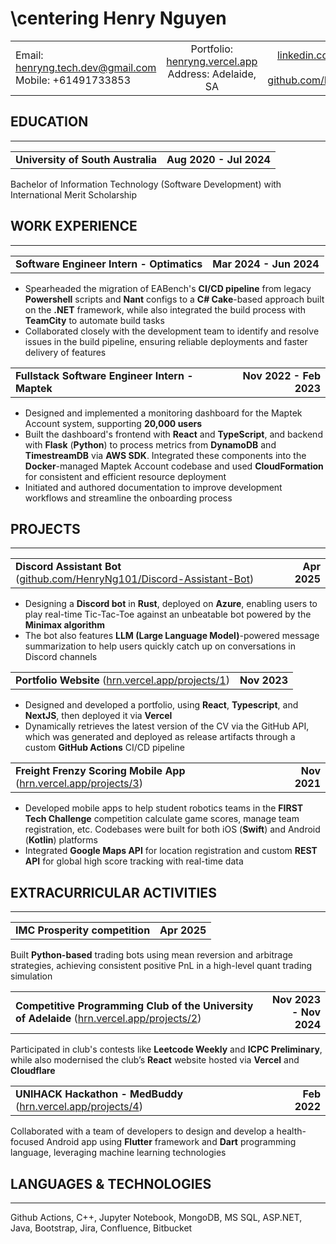 # \centering Henry Nguyen

|     |  |   |
| :- | :-: | -: |
| Email: henryng.tech.dev@gmail.com <br> Mobile: +61491733853  | Portfolio: [henryng.vercel.app](https://henryng.vercel.app/about) <br> Address: Adelaide, SA | [linkedin.com/in/henry-nguyen0/](https://linkedin.com/in/henry-nguyen0/) <br> [github.com/HenryNg101](https://github.com/HenryNg101) |

## EDUCATION

---

|     |  |
| :-------- | -: |
| **University of South Australia** | **Aug 2020 - Jul 2024** |

Bachelor of Information Technology (Software Development) with International Merit Scholarship

## WORK EXPERIENCE

---

|     |  |
| :-------- | -: |
| **Software Engineer Intern - Optimatics** | **Mar 2024 - Jun 2024** |

- Spearheaded the migration of EABench's **CI/CD pipeline** from legacy **Powershell** scripts and **Nant** configs to a **C# Cake**-based approach built on the **.NET** framework, while also integrated the build process with **TeamCity** to automate build tasks
- Collaborated closely with the development team to identify and resolve issues in the build pipeline, ensuring reliable deployments and faster delivery of features

|     |  |
| :-------- | -: |
| **Fullstack Software Engineer Intern - Maptek** | **Nov 2022 - Feb 2023** |

- Designed and implemented a monitoring dashboard for the Maptek Account system, supporting **20,000 users**
- Built the dashboard's frontend with **React** and **TypeScript**, and backend with **Flask** (**Python**) to process metrics from **DynamoDB** and **TimestreamDB** via **AWS SDK**. Integrated these components into the **Docker**-managed Maptek Account codebase and used **CloudFormation** for consistent and efficient resource deployment
- Initiated and authored documentation to improve development workflows and streamline the onboarding process

## PROJECTS

---

|     |  |
| :-------- | -: |
| **Discord Assistant Bot** ([github.com/HenryNg101/Discord-Assistant-Bot](https://github.com/HenryNg101/Discord-Assistant-Bot)) | **Apr 2025** |

- Designing a **Discord bot** in **Rust**, deployed on **Azure**, enabling users to play real-time Tic-Tac-Toe against an unbeatable bot powered by the **Minimax algorithm**
- The bot also features **LLM (Large Language Model)**-powered message summarization to help users quickly catch up on conversations in Discord channels

|     |  |
| :-------- | -: |
| **Portfolio Website** ([hrn.vercel.app/projects/1](https://hrn.vercel.app/projects/1)) | **Nov 2023** |

- Designed and developed a portfolio, using **React**, **Typescript**, and **NextJS**, then deployed it via **Vercel**
- Dynamically retrieves the latest version of the CV via the GitHub API, which was generated and deployed as release artifacts through a custom **GitHub Actions** CI/CD pipeline

|     |  |
| :-------- | -: |
| **Freight Frenzy Scoring Mobile App** ([hrn.vercel.app/projects/3](https://hrn.vercel.app/projects/3)) | **Nov 2021** |

- Developed mobile apps to help student robotics teams in the **FIRST Tech Challenge** competition calculate game scores, manage team registration, etc. Codebases were built for both iOS (**Swift**) and Android (**Kotlin**) platforms
- Integrated **Google Maps API** for location registration and custom **REST API** for global high score tracking with real-time data

## EXTRACURRICULAR ACTIVITIES

---

|     |  |
| :-------- | -: |
| **IMC Prosperity competition** | **Apr 2025** |
Built **Python-based** trading bots using mean reversion and arbitrage strategies, achieving consistent positive PnL in a high-level quant trading simulation

|     |  |
| :-------- | -: |
| **Competitive Programming Club of the University of Adelaide** ([hrn.vercel.app/projects/2](https://hrn.vercel.app/projects/2)) | **Nov 2023 - Nov 2024** |
Participated in club's contests like **Leetcode Weekly** and **ICPC Preliminary**, while also modernised the club’s **React** website hosted via **Vercel** and **Cloudflare**

|     |  |
| :-------- | -: |
| **UNIHACK Hackathon - MedBuddy** ([hrn.vercel.app/projects/4](https://hrn.vercel.app/projects/4)) | **Feb 2022** |
Collaborated with a team of developers to design and develop a health-focused Android app using **Flutter** framework and **Dart** programming language, leveraging machine learning technologies

## LANGUAGES & TECHNOLOGIES

---

Github Actions, C++, Jupyter Notebook, MongoDB, MS SQL, ASP.NET, Java, Bootstrap, Jira, Confluence, Bitbucket